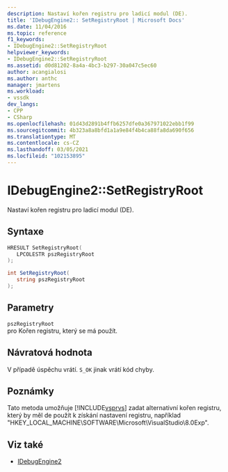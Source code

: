 ```yaml
---
description: Nastaví kořen registru pro ladicí modul (DE).
title: 'IDebugEngine2:: SetRegistryRoot | Microsoft Docs'
ms.date: 11/04/2016
ms.topic: reference
f1_keywords:
- IDebugEngine2::SetRegistryRoot
helpviewer_keywords:
- IDebugEngine2::SetRegistryRoot
ms.assetid: d0d81202-8a4a-4bc3-b297-30a047c5ec60
author: acangialosi
ms.author: anthc
manager: jmartens
ms.workload:
- vssdk
dev_langs:
- CPP
- CSharp
ms.openlocfilehash: 01d43d2891b4ffb6257dfe0a367971022ebb1f99
ms.sourcegitcommit: 4b323a8a8bfd1a1a9e84f4b4ca88fa8da690f656
ms.translationtype: MT
ms.contentlocale: cs-CZ
ms.lasthandoff: 03/05/2021
ms.locfileid: "102153895"
---
```

# <a name="idebugengine2setregistryroot"></a>IDebugEngine2::SetRegistryRoot
Nastaví kořen registru pro ladicí modul (DE).

## <a name="syntax"></a>Syntaxe

```cpp
HRESULT SetRegistryRoot( 
   LPCOLESTR pszRegistryRoot
);
```

```csharp
int SetRegistryRoot( 
   string pszRegistryRoot
);
```

## <a name="parameters"></a>Parametry
`pszRegistryRoot`\
pro Kořen registru, který se má použít.

## <a name="return-value"></a>Návratová hodnota
 V případě úspěchu vrátí. `S_OK` jinak vrátí kód chyby.

## <a name="remarks"></a>Poznámky
 Tato metoda umožňuje [!INCLUDE[vsprvs](../../../code-quality/includes/vsprvs_md.md)] zadat alternativní kořen registru, který by měl de použít k získání nastavení registru, například "HKEY_LOCAL_MACHINE\SOFTWARE\Microsoft\VisualStudio\8.0Exp".

## <a name="see-also"></a>Viz také
- [IDebugEngine2](../../../extensibility/debugger/reference/idebugengine2.md)
